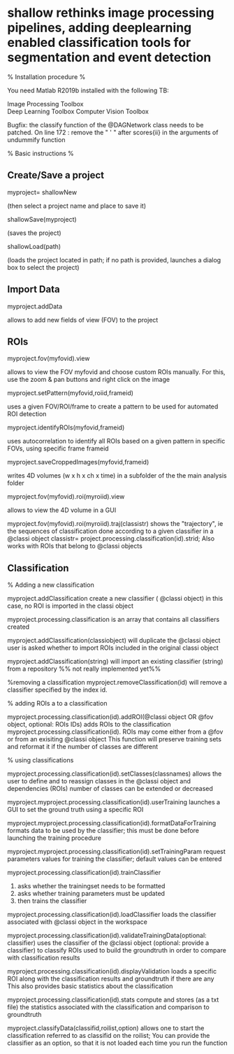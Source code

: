 # shallow rethinks image processing pipelines, adding deeplearning enabled classification tools for segmentation and event detection

% Installation procedure %

You need Matlab R2019b installed with the following TB:


Image Processing Toolbox  
Deep Learning Toolbox
Computer Vision Toolbox


Bugfix: the classify function of the @DAGNetwork class needs to be patched. On line 172 :
remove the " ' " after scores{ii} in the arguments of undummify function


% Basic instructions %


Create/Save a project
---------------------

myproject= shallowNew

 (then select a project name and place to save it)

shallowSave(myproject)

(saves the project)

shallowLoad(path)

(loads the project located in path; if no path is provided, launches a dialog box to select the project)


Import Data
------------

myproject.addData

allows to add new fields of view (FOV) to the project


ROIs
----

myproject.fov(myfovid).view

allows to view the FOV myfovid and choose custom ROIs manually. For this, use the zoom & pan buttons and right click on the image

myproject.setPattern(myfovid,roiid,frameid)

uses a given FOV/ROI/frame to create a pattern to be used for automated ROI detection

myproject.identifyROIs(myfovid,frameid)

uses autocorrelation to identify all ROIs based on a given pattern in specific FOVs, using specific frame frameid

myproject.saveCroppedImages(myfovid,frameid)

writes 4D volumes (w x h x ch x time) in a subfolder of the the main analysis folder

myproject.fov(myfovid).roi(myroiid).view

allows to view the 4D volume in a GUI

myproject.fov(myfovid).roi(myroiid).traj(classistr)
shows the "trajectory", ie the sequences of classification done according to a given classifier in a @classi object
classistr= project.processing.classification(id).strid;
Also works with ROIs that belong to @classi objects





Classification
--------------

% Adding a new classification 

myproject.addClassification
create a new classifier  ( @classi object)
in this case, no ROI is imported in the classi object

myproject.processing.classification
is an array that contains all classifiers created

myproject.addClassification(classiobject) will duplicate the @classi object 
user is asked whether to import ROIs included in the original classi object

myproject.addClassification(string) will import an existing classifier (string) from a repository
%% not really implemented yet%%

%removing a classification 
myproject.removeClassification(id) will remove a classifier specified by the index id.


% adding ROIs a to a classification 

myproject.processing.classification(id).addROI(@classi object OR @fov object, optional: ROIs IDs)
adds ROIs to the classification myproject.processing.classification(id).
ROIs may come either from a @fov or from an exisiting @classi object
This function will preserve training sets and reformat it if the number of classes are different

% using classifications

myproject.processing.classification(id).setClasses(classnames)
allows the user to define and to reassign classes in the @classi object and dependencies (ROIs)
number of classes can be extended or decreased

myproject.myproject.processing.classification(id).userTraining
launches a GUI to set the ground truth using a specific ROI

myproject.myproject.processing.classification(id).formatDataForTraining
formats data to be used by the classifier;
this must be done before launching the training procedure

myproject.myproject.processing.classification(id).setTrainingParam
request parameters values for training the classifier; default values can be entered

myproject.processing.classification(id).trainClassifier
1) asks whether the trainingset needs to be formatted
2) asks whether training parameters must be updated
3) then trains the classifier

myproject.processing.classification(id).loadClassifier
loads the classifier associated with @classi object in the workspace

myproject.processing.classification(id).validateTrainingData(optional: classifier)
uses the classifier of the @classi object (optional: provide a classifier) to classify ROIs used to build the groundtruth in order to compare with classification results

myproject.processing.classification(id).displayValidation
loads a specific ROI along with the classification results and groundtruth if there are any
This also provides basic statistics about the classification

myproject.processing.classification(id).stats
compute and stores (as a txt file) the statistics associated with the classification and comparison
to groundtruth

myproject.classifyData(classifid,roilist,option)
allows one to start the classification referred to as classifid on the roilist; You can provide the classifier as an option, so that it is not loaded each time you run the function
